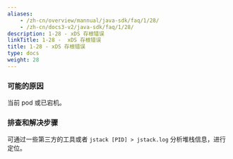 ```yaml
---
aliases:
    - /zh-cn/overview/mannual/java-sdk/faq/1/28/
    - /zh-cn/docs3-v2/java-sdk/faq/1/28/
description: 1-28 - xDS 存根错误
linkTitle: 1-28 -  xDS 存根错误
title: 1-28 - xDS 存根错误
type: docs
weight: 28
---
```







### 可能的原因

当前 pod 或已宕机。

### 排查和解决步骤

可通过一些第三方的工具或者 `jstack [PID] > jstack.log` 分析堆栈信息，进行定位。